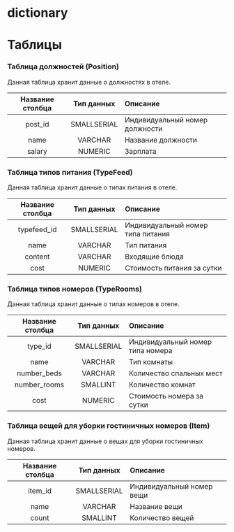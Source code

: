 # dictionary



# Таблицы
### Таблица должностей (Position)
Данная таблица хранит данные о должностях в отеле.

| Название столбца | Тип данных  | Описание                       |
|:----------------:|:-----------:|:-------------------------------|
|     post_id      | SMALLSERIAL | Индивидуальный номер должности |
|       name       |   VARCHAR   | Название должности             |
|      salary      |   NUMERIC   | Зарплата                       |

### Таблица типов питания (TypeFeed)
Данная таблица хранит данные о типах питания в отеле.  

| Название столбца | Тип данных  | Описание                          |
|:----------------:|:-----------:|:----------------------------------|
|   typefeed_id    | SMALLSERIAL | Индивидуальный номер типа питания |
|       name       |   VARCHAR   | Тип питания                       |
|     content      |   VARCHAR   | Входящие блюда                    |
|       cost       |   NUMERIC   | Стоимость питания за сутки        |

### Таблица типов номеров (TypeRooms)
Данная таблица хранит данные о типах номеров в отеле.  

| Название столбца | Тип данных  | Описание                         |
|:----------------:|:-----------:|:---------------------------------|
|     type_id      | SMALLSERIAL | Индивидуальный номер типа номера |
|       name       |   VARCHAR   | Тип комнаты                      |
|   number_beds    |   VARCHAR   | Количество спальных мест         |
|   number_rooms   |  SMALLINT   | Количество комнат                |
|       cost       |   NUMERIC   | Стоимость номера за сутки        |

### Таблица вещей для уборки гостиничных номеров (Item)
Данная таблица хранит данные о вещах для уборки гостиничных номеров.

| Название столбца | Тип данных  | Описание                  |
|:----------------:|:-----------:|:--------------------------|
|     item_id      | SMALLSERIAL | Индивидуальный номер вещи |
|       name       |   VARCHAR   | Название вещи             |
|      count       |  SMALLINT   | Количество вещей          |